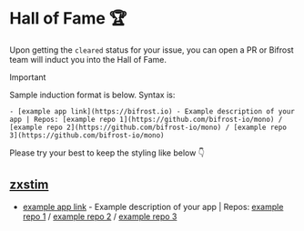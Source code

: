 # Hall of Fame 🏆

Upon getting the `cleared` status for your issue, you can open a PR or Bifrost team will induct you into the Hall of Fame.

> [!IMPORTANT]
> Sample induction format is below. Syntax is:
> ```
> - [example app link](https://bifrost.io) - Example description of your app | Repos: [example repo 1](https://github.com/bifrost-io/mono) / [example repo 2](https://github.com/bifrost-io/mono) / [example repo 3](https://github.com/bifrost-io/mono)
> ```
> Please try your best to keep the styling like below 👇


## [zxstim](https://github.com/zxstim)
- [example app link](https://bifrost.io) - Example description of your app | Repos: [example repo 1](https://github.com/bifrost-io/bifrost) / [example repo 2](https://github.com/bifrost-io/mono) / [example repo 3](https://github.com/bifrost-io/mono)
<br>
<br>
<br>

